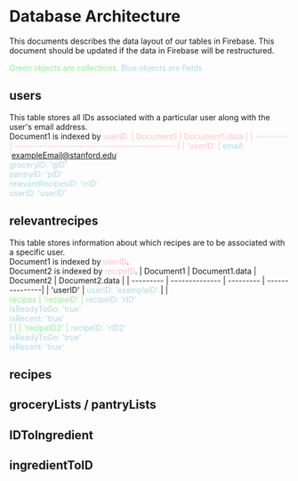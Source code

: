 # Database Architecture
This documents describes the data layout of our tables in Firebase. This document should be updated if the data in Firebase will be restructured.

<span style="color:lightgreen"> Green objects are collections. <span>
<span style="color:lightblue"> Blue objects are fields <span>

## users
This table stores all IDs associated with a particular user along with the user's email address.<br>
Document1 is indexed by <span style="color:pink">userID<span>.
| Document1 | Document1.data |
| --------- | --------------------------------------------- |
| 'userID'  | <span style="color:lightblue"> email: 'exampleEmail@stanford.edu' <br> groceryID: 'gID' <br> pantryID: 'pID' <br> relevantRecipesID: 'rrID' <br> userID: 'userID' </span>

## relevantrecipes 
This table stores information about which recipes are to be associated with a specific user.<br>
Document1 is indexed by <span style="color:pink">userID</span>. <br>
Document2 is indexed by <span style="color:pink">recipeID</span>.
| Document1 | Document1.data | Document2 | Document2.data |
| --------- | -------------- | --------- | ---------------|
| 'userID'  | <span style="color:lightblue">userID: 'exampleID'</span>
| | <br> <span style="color:lightgreen"> recipes <span> | 'recipeID' | <span style="color:lightblue">recipeID: 'rID'</span> <br> <span style="color:lightblue">isReadyToGo: 'true'</span>  <br> <span style="color:lightblue">isRecent: 'true'</span> <br>
| | | 'recipeID2' | <span style="color:lightblue">recipeID: 'rID2'</span> <br> <span style="color:lightblue">isReadyToGo: 'true'</span>  <br> <span style="color:lightblue">isRecent: 'true'</span> <br>


## recipes

## groceryLists / pantryLists

## IDToIngredient

## ingredientToID